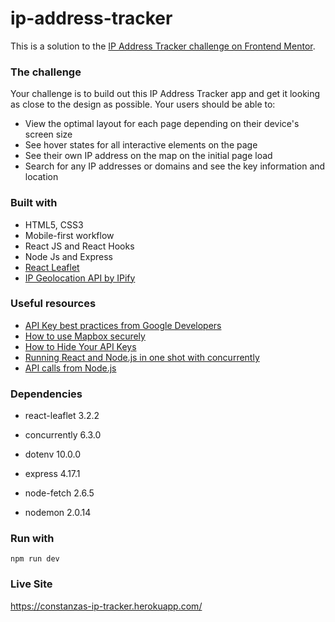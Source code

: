 # ip-address-tracker
This is a solution to the [IP Address Tracker challenge on Frontend Mentor](https://www.frontendmentor.io/challenges/ip-address-tracker-I8-0yYAH0).  

### The challenge
Your challenge is to build out this IP Address Tracker app and get it looking as close to the design as possible. 
Your users should be able to:

- View the optimal layout for each page depending on their device's screen size
- See hover states for all interactive elements on the page
- See their own IP address on the map on the initial page load
- Search for any IP addresses or domains and see the key information and location


### Built with
- HTML5, CSS3
- Mobile-first workflow
- React JS and React Hooks
- Node Js and Express
- [React Leaflet](https://react-leaflet.js.org/)
- [IP Geolocation API by IPify](https://geo.ipify.org/)

### Useful resources
- [API Key best practices from Google Developers](https://developers.google.com/maps/api-key-best-practices)
- [How to use Mapbox securely](https://docs.mapbox.com/help/troubleshooting/how-to-use-mapbox-securely/)
- [How to Hide Your API Keys](https://youtu.be/NpWWOS-tC5s)
- [Running React and Node.js in one shot with concurrently](https://dev.to/numtostr/running-react-and-node-js-in-one-shot-with-concurrently-2oac)
- [API calls from Node.js](https://youtu.be/ZtLVbJk7KcM)

### Dependencies
- react-leaflet 3.2.2

- concurrently 6.3.0
- dotenv 10.0.0
- express 4.17.1
- node-fetch 2.6.5
- nodemon 2.0.14

### Run with
```npm run dev```

### Live Site
https://constanzas-ip-tracker.herokuapp.com/

